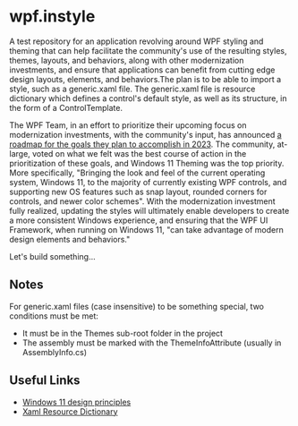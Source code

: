 # wpf.instyle

A test repository for an application revolving around WPF styling and theming that can help facilitate the community's use of the resulting styles, themes, layouts, and behaviors, along with other modernization investments, and ensure that applications can benefit from cutting edge design layouts, elements, and behaviors.The plan is to be able to import a style, such as a generic.xaml file. The generic.xaml file is resource dictionary which defines a control's default style, as well as its structure, in the form of a ControlTemplate.

The WPF Team, in an effort to prioritize their upcoming focus on modernization investments, with the community's input, has announced [a roadmap for the goals they plan to accomplish in 2023](https://github.com/dotnet/wpf/blob/main/roadmap.md#modernizing-wpf). The community, at-large, voted on what we felt was the best course of action in the prioritization of these goals, and Windows 11 Theming was the top priority.  More specifically, "Bringing the look and feel of the current operating system, Windows 11, to the majority of currently existing WPF controls, and supporting new OS features such as snap layout, rounded corners for controls, and newer color schemes". With the modernization investment fully realized, updating the styles will ultimately enable developers to create a more consistent Windows experience, and ensuring that the WPF UI Framework, when running on Windows 11, "can take advantage of modern design elements and behaviors."

Let's build something...

## Notes

For generic.xaml files (case insensitive) to be something special, two conditions must be met:

-  It must be in the Themes sub-root folder in the project
-  The assembly must be marked with the ThemeInfoAttribute (usually in AssemblyInfo.cs)

## Useful Links

-  [Windows 11 design principles](https://learn.microsoft.com/en-us/windows/apps/design/signature-experiences/design-principles)
-  [Xaml Resource Dictionary](https://learn.microsoft.com/en-us/windows/apps/design/style/xaml-resource-dictionary)

